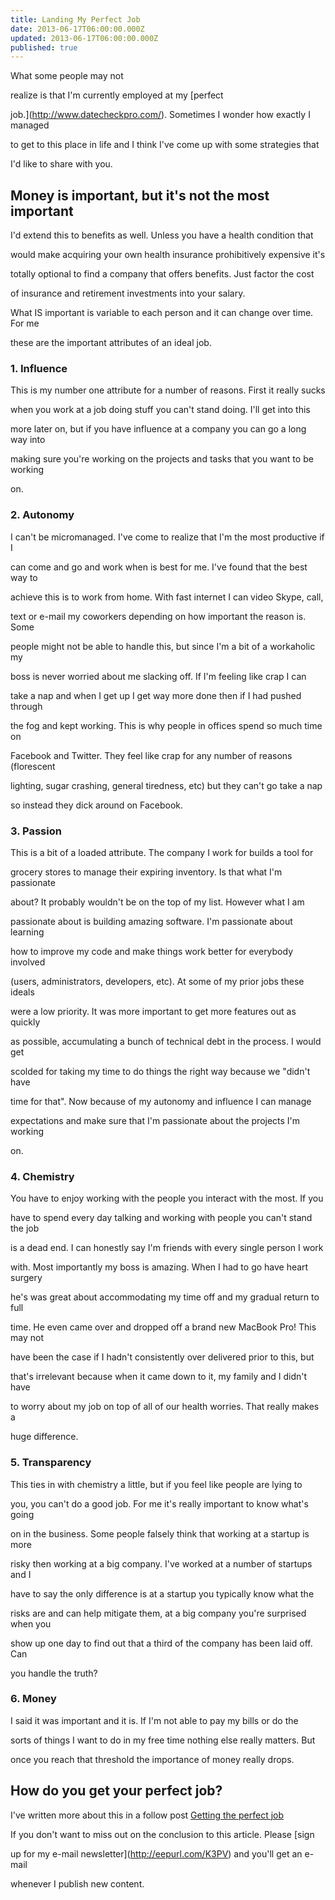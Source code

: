 ```yaml
---
title: Landing My Perfect Job
date: 2013-06-17T06:00:00.000Z
updated: 2013-06-17T06:00:00.000Z
published: true
---
```


What some people may not

realize is that I'm currently employed at my [perfect

job.](http://www.datecheckpro.com/).  Sometimes I wonder how exactly I managed

to get to this place in life and I think I've come up with some strategies that

I'd like to share with you.

## Money is important, but it's not the most important

I'd extend this to benefits as well.  Unless you have a health condition that

would make acquiring your own health insurance prohibitively expensive it's

totally optional to find a company that offers benefits.  Just factor the cost

of insurance and retirement investments into your salary.

What IS important is variable to each person and it can change over time. For me

these are the important attributes of an ideal job.

### 1. Influence

This is my number one attribute for a number of reasons.  First it really sucks

when you work at a job doing stuff you can't stand doing.  I'll get into this

more later on, but if you have influence at a company you can go a long way into

making sure you're working on the projects and tasks that you want to be working

on.

### 2. Autonomy

I can't be micromanaged.  I've come to realize that I'm the most productive if I

can come and go and work when is best for me.  I've found that the best way to

achieve this is to work from home.  With fast internet I can video Skype, call,

text or e-mail my coworkers depending on how important the reason is.  Some

people might not be able to handle this, but since I'm a bit of a workaholic my

boss is never worried about me slacking off.  If I'm feeling like crap I can

take a nap and when I get up I get way more done then if I had pushed through

the fog and kept working.  This is why people in offices spend so much time on

Facebook and Twitter.  They feel like crap for any number of reasons (florescent

lighting, sugar crashing, general tiredness, etc) but they can't go take a nap

so instead they dick around on Facebook.

### 3. Passion

This is a bit of a loaded attribute.  The company I work for builds a tool for

grocery stores to manage their expiring inventory.  Is that what I'm passionate

about?  It probably wouldn't be on the top of my list.  However what I am

passionate about is building amazing software.  I'm passionate about learning

how to improve my code and make things work better for everybody involved

(users, administrators, developers, etc).  At some of my prior jobs these ideals

were a low priority.  It was more important to get more features out as quickly

as possible, accumulating a bunch of technical debt in the process.  I would get

scolded for taking my time to do things the right way because we "didn't have

time for that".  Now because of my autonomy and influence I can manage

expectations and make sure that I'm passionate about the projects I'm working

on.

### 4. Chemistry

You have to enjoy working with the people you interact with the most.  If you

have to spend every day talking and working with people you can't stand the job

is a dead end.  I can honestly say I'm friends with every single person I work

with.  Most importantly my boss is amazing. When I had to go have heart surgery

he's was great about accommodating my time off and my gradual return to full

time.  He even came over and dropped off a brand new MacBook Pro!  This may not

have been the case if I hadn't consistently over delivered prior to this, but

that's irrelevant because when it came down to it, my family and I didn't have

to worry about my job on top of all of our health worries.  That really makes a

huge difference.

### 5. Transparency

This ties in with chemistry a little, but if you feel like people are lying to

you, you can't do a good job.  For me it's really important to know what's going

on in the business.  Some people falsely think that working at a startup is more

risky then working at a big company.  I've worked at a number of startups and I

have to say the only difference is at a startup you typically know what the

risks are and can help mitigate them, at a big company you're surprised when you

show up one day to find out that a third of the company has been laid off. Can

you handle the truth?

### 6. Money

I said it was important and it is.  If I'm not able to pay my bills or do the

sorts of things I want to do in my free time nothing else really matters.  But

once you reach that threshold the importance of money really drops.

## How do you get your perfect job?

I've written more about this in a follow post [Getting the perfect job](/getting-the-perfect-job/)

If you don't want to miss out on the conclusion to this article.  Please [sign

up for my e-mail newsletter](http://eepurl.com/K3PV) and you'll get an e-mail

whenever I publish new content.

